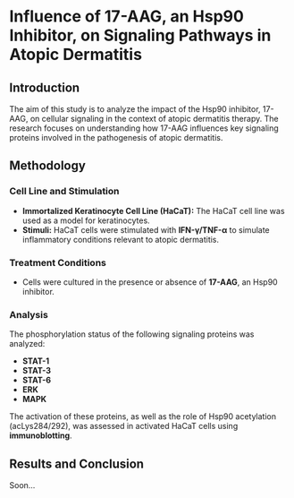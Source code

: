 # Influence of 17-AAG, an Hsp90 Inhibitor, on Signaling Pathways in Atopic Dermatitis

## Introduction

The aim of this study is to analyze the impact of the Hsp90 inhibitor, 17-AAG, on cellular signaling in the context of atopic dermatitis therapy. The research focuses on understanding how 17-AAG influences key signaling proteins involved in the pathogenesis of atopic dermatitis.

## Methodology

### Cell Line and Stimulation

- **Immortalized Keratinocyte Cell Line (HaCaT):** The HaCaT cell line was used as a model for keratinocytes.
- **Stimuli:** HaCaT cells were stimulated with **IFN-γ/TNF-α** to simulate inflammatory conditions relevant to atopic dermatitis.

### Treatment Conditions

- Cells were cultured in the presence or absence of **17-AAG**, an Hsp90 inhibitor.

### Analysis

The phosphorylation status of the following signaling proteins was analyzed:
- **STAT-1**
- **STAT-3**
- **STAT-6**
- **ERK**
- **MAPK**

The activation of these proteins, as well as the role of Hsp90 acetylation (acLys284/292), was assessed in activated HaCaT cells using **immunoblotting**.

## Results and Conclusion

Soon...
